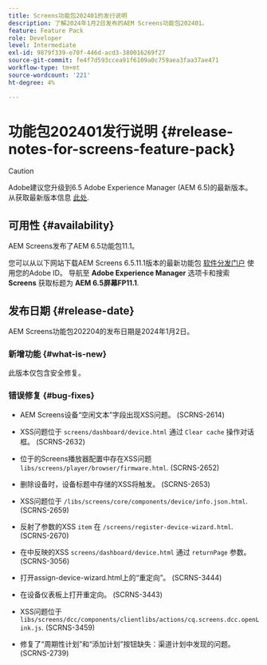 ```yaml
---
title: Screens功能包202401的发行说明
description: 了解2024年1月2日发布的AEM Screens功能包202401。
feature: Feature Pack
role: Developer
level: Intermediate
exl-id: 9879f339-e70f-446d-acd3-380016269f27
source-git-commit: fe4f7d593ccea91f6109a0c759aea3faa37ae471
workflow-type: tm+mt
source-wordcount: '221'
ht-degree: 4%

---
```


# 功能包202401发行说明 {#release-notes-for-screens-feature-pack}

>[!CAUTION]
>Adobe建议您升级到6.5 Adobe Experience Manager (AEM 6.5)的最新版本。 从获取最新版本信息 [此处](https://experienceleague.adobe.com/zh-hans/docs/experience-manager-65/content/release-notes/release-notes).

## 可用性 {#availability}

AEM Screens发布了AEM 6.5功能包11.1。

您可以从以下网站下载AEM Screens 6.5.11.1版本的最新功能包 [软件分发门户](https://experience.adobe.com/#/downloads/content/software-distribution/en/aem.html) 使用您的Adobe ID。 导航至 **Adobe Experience Manager** 选项卡和搜索 **Screens** 获取标题为 **AEM 6.5屏幕FP11.1**.

## 发布日期 {#release-date}

AEM Screens功能包202204的发布日期是2024年1月2日。

### 新增功能 {#what-is-new}

此版本仅包含安全修复。

### 错误修复 {#bug-fixes}

* AEM Screens设备“空闲文本”字段出现XSS问题。 (SCRNS-2614)

* XSS问题位于 `screens/dashboard/device.html` 通过 `Clear cache` 操作对话框。 (SCRNS-2632)

* 位于的Screens播放器配置中存在XSS问题 `libs/screens/player/browser/firmware.html`. (SCRNS-2652)

* 删除设备时，设备标题中存储的XSS将触发。 (SCRNS-2653)

* XSS问题位于 `/libs/screens/core/components/device/info.json.html`. (SCRNS-2659)

* 反射了参数的XSS `item` 在 `/screens/register-device-wizard.html`. (SCRNS-2670)

* 在中反映的XSS `screens/dashboard/device.html` 通过 `returnPage` 参数。 (SCRNS-3056)

* 打开assign-device-wizard.html上的“重定向”。 (SCRNS-3444)

* 在设备仪表板上打开重定向。 (SCRNS-3443)

* XSS问题位于 `libs/screens/dcc/components/clientlibs/actions/cq.screens.dcc.openLink.js`. (SCRNS-3459)

* 修复了“周期性计划”和“添加计划”按钮缺失：渠道计划中发现的问题。 (SCRNS-2739)
